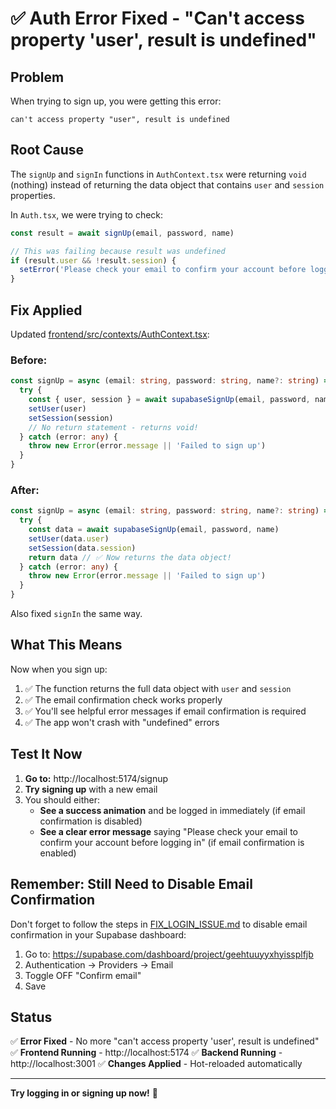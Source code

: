 # ✅ Auth Error Fixed - "Can't access property 'user', result is undefined"

## Problem

When trying to sign up, you were getting this error:

```
can't access property "user", result is undefined
```

## Root Cause

The `signUp` and `signIn` functions in `AuthContext.tsx` were returning `void` (nothing) instead of returning the data object that contains `user` and `session` properties.

In `Auth.tsx`, we were trying to check:

```typescript
const result = await signUp(email, password, name)

// This was failing because result was undefined
if (result.user && !result.session) {
  setError('Please check your email to confirm your account before logging in.')
}
```

## Fix Applied

Updated [frontend/src/contexts/AuthContext.tsx](frontend/src/contexts/AuthContext.tsx):

### Before:

```typescript
const signUp = async (email: string, password: string, name?: string) => {
  try {
    const { user, session } = await supabaseSignUp(email, password, name)
    setUser(user)
    setSession(session)
    // No return statement - returns void!
  } catch (error: any) {
    throw new Error(error.message || 'Failed to sign up')
  }
}
```

### After:

```typescript
const signUp = async (email: string, password: string, name?: string) => {
  try {
    const data = await supabaseSignUp(email, password, name)
    setUser(data.user)
    setSession(data.session)
    return data // ✅ Now returns the data object!
  } catch (error: any) {
    throw new Error(error.message || 'Failed to sign up')
  }
}
```

Also fixed `signIn` the same way.

## What This Means

Now when you sign up:

1. ✅ The function returns the full data object with `user` and `session`
2. ✅ The email confirmation check works properly
3. ✅ You'll see helpful error messages if email confirmation is required
4. ✅ The app won't crash with "undefined" errors

## Test It Now

1. **Go to:** http://localhost:5174/signup
2. **Try signing up** with a new email
3. You should either:
   - **See a success animation** and be logged in immediately (if email confirmation is disabled)
   - **See a clear error message** saying "Please check your email to confirm your account before logging in" (if email confirmation is enabled)

## Remember: Still Need to Disable Email Confirmation

Don't forget to follow the steps in [FIX_LOGIN_ISSUE.md](FIX_LOGIN_ISSUE.md) to disable email confirmation in your Supabase dashboard:

1. Go to: https://supabase.com/dashboard/project/geehtuuyyxhyissplfjb
2. Authentication → Providers → Email
3. Toggle OFF "Confirm email"
4. Save

## Status

✅ **Error Fixed** - No more "can't access property 'user', result is undefined"
✅ **Frontend Running** - http://localhost:5174
✅ **Backend Running** - http://localhost:3001
✅ **Changes Applied** - Hot-reloaded automatically

---

**Try logging in or signing up now!** 🚀
